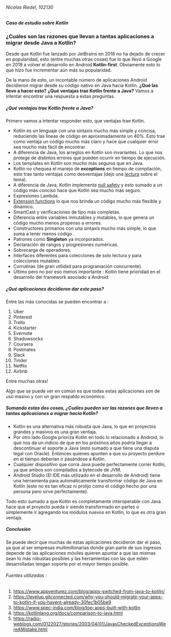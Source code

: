 ###### Nicolas Riedel, 102130

##### Caso de estudio sobre Kotlin 


### ¿Cuáles son las razones que llevan a tantas aplicaciones a migrar desde Java a Kotlin?

Desde que Kotlin fue lanzado por JetBrains en 2016 no ha dejado de crecer en popularidad, esto (entre muchas otras cosas) fue lo que llevó  a Google en 2019 a volver el desarrollo en Android **Kotlin-first**. Obviamente esto lo que hizo fue incrementar aún más su popularidad.

De la mano de esto, un incontable número  de aplicaciones Android decidieron migrar desde su código nativo en Java hacia Kotlin.
**¿Qué las llevo a hacer esto?** **¿Qué ventajas trae Kotlin frente a Java?** Vamos a intentar encontrar una respuesta a estas preguntas.
##### ¿Qué ventajas trae Kotlin frente a Java?
Primero vamos a intentar responder esto, que ventajas trae Kotlin.
* Kotlin es un lenguaje con una sintaxis mucho más  simple y concisa, reduciendo las líneas de código  en aproximadamente un 40%. Esto trae como ventaja un código  mucho más claro y hace que cualquier error sea mucho más fácil de encontrar.
* A diferencia de Java, los arreglos en Kotlin son invariantes. Lo que nos protege de distintos errores que pueden ocurrir en tiempo de ejecución.
* Los templates en Kotlin son mucho más  seguros que en Java.
* Kotlin no chequea el manejo de **exceptions** en tiempo de compilación, esto trae tanto ventajas como desventajas (dejo una [lectura](https://radio-weblogs.com/0122027/stories/2003/04/01/JavasCheckedExceptionsWereAMistake.html) sobre el tema).
* A diferencia de Java, Kotlin implementa [null safety](https://kotlinlang.org/docs/null-safety.html) y esto sumado a un código  más conciso hace que Kotlin sea mucho más  seguro.
* Expresiones Lambda.
* [Extension functions](https://kotlinlang.org/docs/extensions.html) lo que nos brinda un código  mucho más flexible y dinámico.
* SmartCast y verificaciones de tipo más  completas.
* Diferencia entre variables inmutables y mutables, lo que genera un código  mucho menos propenso a errores.
* Constructores primarios con una sintaxis mucho más  simple, lo que suma a tener menos código .
* Patrones como **Singleton** ya incorporados.
* Declaración  de rangos y progresiones  numéricas.
* Sobrecarga de operadores.
* Interfaces diferentes para colecciones de solo lectura y para colecciones mutables.
* Corrutinas (de gran utilidad para programación concurrente).
* Último pero no por eso menos importante : Kotlin tiene prioridad en el desarrollo del framework asociado a Android.

##### ¿Qué aplicaciones decidieron dar este paso?

Entre las más conocidas se pueden encontrar a :

1. Uber
2. Pinterest
3. Trello
4. Kickstarter
5. Evernote
6. Shadowsocks
7. Coursera
8. Postmates
9. Slack
10. Tinder
11. Netflix
12. Airbnb

Entre muchas otras!

Algo que se puede ver en común es que todas estas aplicaciones son de uso masivo y con un gran respaldo económico.
##### Sumando estas dos cosas, ¿Cuáles pueden ser las razones que lleven a tantas aplicaciones a migrar hacia Kotlin?

* Kotlin es una alternativa más  robusta que Java, lo que en proyectos grandes y masivos es una gran ventaja.
* Por otro lado Google prioriza Kotlin en todo lo relacionado a Android, lo que nos da un indicio de que en los próximos años podría llegar a descontinuar el soporte a Java (esto sumado a que tiene una disputa legal con Oracle). Entonces quienes apunten a que su proyecto perdure en el tiempo deberían ir pasándose a Kotlin.
* Cualquier dispositivo que corra Java puede perfectamente correr Kotlin, ya que ambos son compilados a bytecode de JVM.
* Android Studio (El IDE más utilizado en el desarrollo de Android) tiene una herramienta para automáticamente transformar código  de Java en Kotlin (este no es tan eficaz ni prolijo como el código  hecho por una persona pero sirve perfectamente).

Todo esto sumado a que Kotlin es completamente interoperable con Java hace que el proyecto pueda ir siendo transformado en partes o simplemente ir agregando los módulos nuevos en Kotlin, lo que es otra gran ventaja. 

##### Conclusión
Se puede decir que muchas de estas aplicaciones decidieron dar el paso, ya que al ser empresas multimillonarias donde gran parte de sus ingresos depende de las aplicaciones móviles quieren apuntar a que las mismas sean lo más robustas posibles y las herramientas con las que estén desarrolladas tengan soporte por el mayor tiempo posible.

###### Fuentes utilizadas :
1. https://www.appventurez.com/blog/apps-switched-from-java-to-kotlin/
2. https://levelup.gitconnected.com/why-you-should-migrate-your-apps-to-kotlin-if-you-havent-already-30fec1b05be9
3. https://www.spec-india.com/blog/top-apps-built-with-kotlin
4. https://kotlinlang.org/docs/comparison-to-java.html
5. https://radio-weblogs.com/0122027/stories/2003/04/01/JavasCheckedExceptionsWereAMistake.html